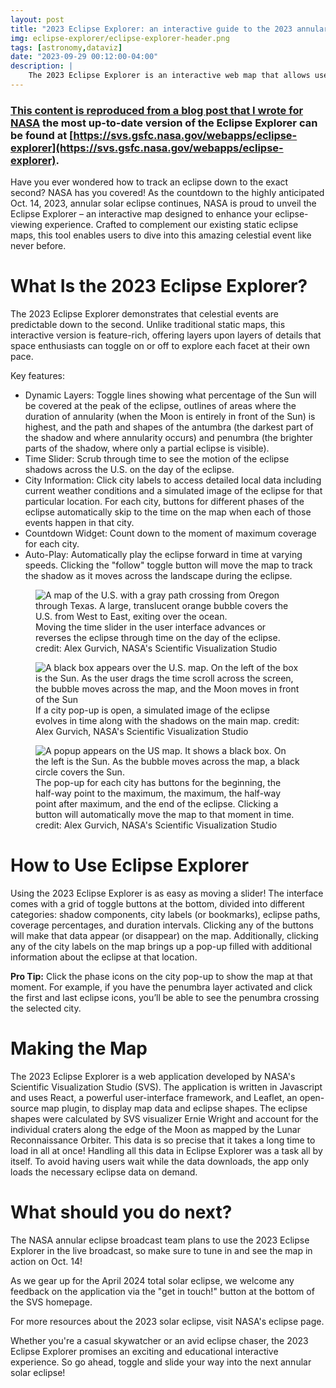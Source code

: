 ```yaml
---
layout: post
title: "2023 Eclipse Explorer: an interactive guide to the 2023 annular solar eclipse"
img: eclipse-explorer/eclipse-explorer-header.png
tags: [astronomy,dataviz]
date: "2023-09-29 00:12:00-04:00"
description: |
    The 2023 Eclipse Explorer is an interactive web map that allows users to track the annular solar eclipse that occurred on 10/14/2023 over the United States.
---
```


### [This content is reproduced from a blog post that I wrote for NASA](https://science.nasa.gov/solar-system/skywatching/eclipses/solar-eclipses/2023-solar-eclipse/introducing-the-2023-eclipse-explorer-your-interactive-guide-to-the-2023-annular-solar-eclipse/) the most up-to-date version of the Eclipse Explorer can be found at [https://svs.gsfc.nasa.gov/webapps/eclipse-explorer](https://svs.gsfc.nasa.gov/webapps/eclipse-explorer).

Have you ever wondered how to track an eclipse down to the exact second? NASA has you covered! As the countdown to the highly anticipated Oct. 14, 2023, annular solar eclipse continues, NASA is proud to unveil the Eclipse Explorer – an interactive map designed to enhance your eclipse-viewing experience. Crafted to complement our existing static eclipse maps, this tool enables users to dive into this amazing celestial event like never before.

# What Is the 2023 Eclipse Explorer?
The 2023 Eclipse Explorer demonstrates that celestial events are predictable down to the second. Unlike traditional static maps, this interactive version is feature-rich, offering layers upon layers of details that space enthusiasts can toggle on or off to explore each facet at their own pace.

Key features:

* Dynamic Layers: Toggle lines showing what percentage of the Sun will be covered at the peak of the eclipse, outlines of areas where the duration of annularity (when the Moon is entirely in front of the Sun) is highest, and the path and shapes of the antumbra (the darkest part of the shadow and where annularity occurs) and penumbra (the brighter parts of the shadow, where only a partial eclipse is visible).
* Time Slider: Scrub through time to see the motion of the eclipse shadows across the U.S. on the day of the eclipse.
* City Information: Click city labels to access detailed local data including current weather conditions and a simulated image of the eclipse for that particular location. For each city, buttons for different phases of the eclipse automatically skip to the time on the map when each of those events happen in that city.
* Countdown Widget: Count down to the moment of maximum coverage for each city.
* Auto-Play: Automatically play the eclipse forward in time at varying speeds. Clicking the "follow" toggle button will move the map to track the shadow  as it moves across the landscape during the eclipse.


<figure class="right-figure">
  <img
    src="/images/eclipse-explorer/simulator.gif"
    alt="A map of the U.S. with a gray path crossing from Oregon through Texas. A large, translucent orange bubble covers the U.S. from West to East, exiting over the ocean."
    >
    <figcaption>
    Moving the time slider in the user interface advances or reverses the eclipse through time on the day of the eclipse.
    credit: Alex Gurvich, NASA's Scientific Visualization Studio
    </figcaption>
</figure>

<figure class="left-figure">
  <img
    src="/images/eclipse-explorer/umbra-move.gif"
    alt="A black box appears over the U.S. map. On the left of the box is the Sun. As the user drags the time scroll across the screen, the bubble moves across the map, and the Moon moves in front of the Sun"
    >
    <figcaption>
        If a city pop-up is open, a simulated image of the eclipse evolves in time along with the shadows on the main map.
    credit: Alex Gurvich, NASA's Scientific Visualization Studio
    </figcaption>
</figure>

<figure class="right-figure">
  <img
    src="/images/eclipse-explorer/buttons.gif"
    alt="A popup appears on the US map. It shows a black box. On the left is the Sun. As the bubble moves across the map, a black circle covers the Sun."
    >
    <figcaption>
        The pop-up for each city has buttons for the beginning, the half-way point to the maximum, the maximum, the half-way point after maximum, and the end of the eclipse. Clicking a button will automatically move the map to that moment in time.
        credit: Alex Gurvich, NASA's Scientific Visualization Studio
    </figcaption>
</figure>

# How to Use Eclipse Explorer
Using the 2023 Eclipse Explorer is as easy as moving a slider! The interface comes with a grid of toggle buttons at the bottom, divided into different categories: shadow components, city labels (or bookmarks), eclipse paths, coverage percentages, and duration intervals. Clicking any of the buttons will make that data appear (or disappear) on the map. Additionally, clicking any of the city labels on the map brings up a pop-up filled with additional information about the eclipse at that location.

**Pro Tip:** Click the phase icons on the city pop-up to show the map at that moment. For example, if you have the penumbra layer activated and click the first and last eclipse icons, you’ll be able to see the penumbra crossing the selected city.

# Making the Map
The 2023 Eclipse Explorer is a web application developed by NASA's Scientific Visualization Studio (SVS). The application is written in Javascript and uses React, a powerful user-interface framework, and Leaflet, an open-source map plugin, to display map data and eclipse shapes. The eclipse shapes were calculated by SVS visualizer Ernie Wright and account for the individual craters along the edge of the Moon as mapped by the Lunar Reconnaissance Orbiter. This data is so precise that it takes a long time to load in all at once! Handling all this data in Eclipse Explorer was a task all by itself. To avoid having users wait while the data downloads, the app only loads the necessary eclipse data on demand.

# What should you do next? 
The NASA annular eclipse broadcast team plans to use the 2023 Eclipse Explorer in the live broadcast, so make sure to tune in and see the map in action on Oct. 14!

As we gear up for the April 2024 total solar eclipse, we welcome any feedback on the application via the "get in touch!" button at the bottom of the SVS homepage.

For more resources about the 2023 solar eclipse, visit NASA's eclipse page.

Whether you're a casual skywatcher or an avid eclipse chaser, the 2023 Eclipse Explorer promises an exciting and educational interactive experience. So go ahead, toggle and slide your way into the next annular solar eclipse!